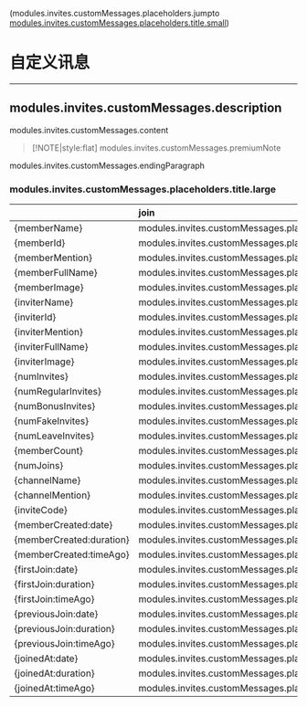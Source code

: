 (modules.invites.customMessages.placeholders.jumpto [modules.invites.customMessages.placeholders.title.small](#placeholders))

# 自定义讯息

---

## modules.invites.customMessages.description

modules.invites.customMessages.content

> [!NOTE|style:flat]
> modules.invites.customMessages.premiumNote

modules.invites.customMessages.endingParagraph

### modules.invites.customMessages.placeholders.title.large

|                          | join                                               | leave                                              | modules.invites.customMessages.placeholders.example | modules.invites.customMessages.placeholders.description                        |
| :----------------------- | :------------------------------------------------- | :------------------------------------------------- | :----------------------------------------------------- | :-------------------------------------------------------------------------------- |
| {memberName}             | modules.invites.customMessages.placeholders.yes | modules.invites.customMessages.placeholders.yes | Andy                                                   | modules.invites.customMessages.placeholders.descriptions.memberName            |
| {memberId}               | modules.invites.customMessages.placeholders.yes | modules.invites.customMessages.placeholders.yes | 436844634                                              | modules.invites.customMessages.placeholders.descriptions.memberId              |
| {memberMention}          | modules.invites.customMessages.placeholders.yes | modules.invites.customMessages.placeholders.no  | @Andy                                                  | modules.invites.customMessages.placeholders.descriptions.memberMention         |
| {memberFullName}         | modules.invites.customMessages.placeholders.yes | modules.invites.customMessages.placeholders.yes | Andy\#1801                                             | modules.invites.customMessages.placeholders.descriptions.memberFullName        |
| {memberImage}            | modules.invites.customMessages.placeholders.yes | modules.invites.customMessages.placeholders.yes | \[URL\]                                                | modules.invites.customMessages.placeholders.descriptions.memberImage           |
| {inviterName}            | modules.invites.customMessages.placeholders.yes | modules.invites.customMessages.placeholders.yes | Andy                                                   | modules.invites.customMessages.placeholders.descriptions.inviterName           |
| {inviterId}              | modules.invites.customMessages.placeholders.yes | modules.invites.customMessages.placeholders.yes | 241929953                                              | modules.invites.customMessages.placeholders.descriptions.inviterId             |
| {inviterMention}         | modules.invites.customMessages.placeholders.yes | modules.invites.customMessages.placeholders.yes | @Andy                                                  | modules.invites.customMessages.placeholders.descriptions.inviterMention        |
| {inviterFullName}        | modules.invites.customMessages.placeholders.yes | modules.invites.customMessages.placeholders.yes | Andy\#1801                                             | modules.invites.customMessages.placeholders.descriptions.inviterFullName       |
| {inviterImage}           | modules.invites.customMessages.placeholders.yes | modules.invites.customMessages.placeholders.yes | \[URL\]                                                | modules.invites.customMessages.placeholders.descriptions.inviterImage          |
| {numInvites}             | modules.invites.customMessages.placeholders.yes | modules.invites.customMessages.placeholders.yes | 12                                                     | modules.invites.customMessages.placeholders.descriptions.numInvites            |
| {numRegularInvites}      | modules.invites.customMessages.placeholders.yes | modules.invites.customMessages.placeholders.yes | 7                                                      | modules.invites.customMessages.placeholders.descriptions.numRegularInvites     |
| {numBonusInvites}        | modules.invites.customMessages.placeholders.yes | modules.invites.customMessages.placeholders.yes | 5                                                      | modules.invites.customMessages.placeholders.descriptions.numBonusInvites       |
| {numFakeInvites}         | modules.invites.customMessages.placeholders.yes | modules.invites.customMessages.placeholders.yes | 3                                                      | modules.invites.customMessages.placeholders.descriptions.numFakeInvites        |
| {numLeaveInvites}        | modules.invites.customMessages.placeholders.yes | modules.invites.customMessages.placeholders.yes | 6                                                      | modules.invites.customMessages.placeholders.descriptions.numLeaveInvites       |
| {memberCount}            | modules.invites.customMessages.placeholders.yes | modules.invites.customMessages.placeholders.yes | 42                                                     | modules.invites.customMessages.placeholders.descriptions.memberCount           |
| {numJoins}               | modules.invites.customMessages.placeholders.yes | modules.invites.customMessages.placeholders.yes | 3                                                      | modules.invites.customMessages.placeholders.descriptions.numJoins              |
| {channelName}            | modules.invites.customMessages.placeholders.yes | modules.invites.customMessages.placeholders.yes | general                                                | modules.invites.customMessages.placeholders.descriptions.channelName           |
| {channelMention}         | modules.invites.customMessages.placeholders.yes | modules.invites.customMessages.placeholders.yes | \#general                                              | modules.invites.customMessages.placeholders.descriptions.channelMention        |
| {inviteCode}             | modules.invites.customMessages.placeholders.yes | modules.invites.customMessages.placeholders.yes | fgSr30s                                                | modules.invites.customMessages.placeholders.descriptions.inviteCode            |
| {memberCreated:date}     | modules.invites.customMessages.placeholders.yes | modules.invites.customMessages.placeholders.yes | 25.09.2016                                             | modules.invites.customMessages.placeholders.descriptions.memberCreatedDate     |
| {memberCreated:duration} | modules.invites.customMessages.placeholders.yes | modules.invites.customMessages.placeholders.yes | 5 weeks                                                | modules.invites.customMessages.placeholders.descriptions.memberCreatedDuration |
| {memberCreated:timeAgo}  | modules.invites.customMessages.placeholders.yes | modules.invites.customMessages.placeholders.yes | 2 day ago                                              | modules.invites.customMessages.placeholders.descriptions.memberCreatedTimeAgo  |
| {firstJoin:date}         | modules.invites.customMessages.placeholders.yes | modules.invites.customMessages.placeholders.yes | 11.12.2017                                             | modules.invites.customMessages.placeholders.descriptions.firstJoinDate         |
| {firstJoin:duration}     | modules.invites.customMessages.placeholders.yes | modules.invites.customMessages.placeholders.yes | 4 days                                                 | modules.invites.customMessages.placeholders.descriptions.firstJoinDuration     |
| {firstJoin:timeAgo}      | modules.invites.customMessages.placeholders.yes | modules.invites.customMessages.placeholders.yes | 1 week ago                                             | modules.invites.customMessages.placeholders.descriptions.firstJoinTimeAgo      |
| {previousJoin:date}      | modules.invites.customMessages.placeholders.yes | modules.invites.customMessages.placeholders.no  | 02.04.2018                                             | modules.invites.customMessages.placeholders.descriptions.previousJoinDate      |
| {previousJoin:duration}  | modules.invites.customMessages.placeholders.yes | modules.invites.customMessages.placeholders.no  | 2 months                                               | modules.invites.customMessages.placeholders.descriptions.previousJoinDuration  |
| {previousJoin:timeAgo}   | modules.invites.customMessages.placeholders.yes | modules.invites.customMessages.placeholders.no  | 1 second ago                                           | modules.invites.customMessages.placeholders.descriptions.previousJoinTimeAgo   |
| {joinedAt:date}          | modules.invites.customMessages.placeholders.no  | modules.invites.customMessages.placeholders.yes | 17.05.2018                                             | modules.invites.customMessages.placeholders.descriptions.joinedAtDate          |
| {joinedAt:duration}      | modules.invites.customMessages.placeholders.no  | modules.invites.customMessages.placeholders.yes | 3 minutes                                              | modules.invites.customMessages.placeholders.descriptions.joinedAtDuration      |
| {joinedAt:timeAgo}       | modules.invites.customMessages.placeholders.no  | modules.invites.customMessages.placeholders.yes | 2 minutes ago                                          | modules.invites.customMessages.placeholders.descriptions.joinedAtTimeAgo       |
